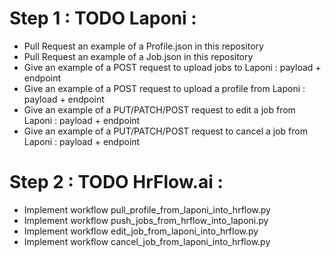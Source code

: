 # Step 1 : TODO Laponi : 

- Pull Request an example of a Profile.json in this repository 
- Pull Request an example of a Job.json in this repository
- Give an example of a POST request to upload jobs to Laponi : payload + endpoint
- Give an example of a POST request to upload a profile from Laponi : payload + endpoint
- Give an example of a PUT/PATCH/POST request to edit a job from Laponi : payload + endpoint
- Give an example of a PUT/PATCH/POST request to cancel a job from Laponi : payload + endpoint 

# Step 2 : TODO HrFlow.ai :
- Implement workflow pull_profile_from_laponi_into_hrflow.py
- Implement workflow push_jobs_from_hrflow_into_laponi.py
- Implement workflow edit_job_from_laponi_into_hrflow.py
- Implement workflow cancel_job_from_laponi_into_hrflow.py

